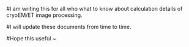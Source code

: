 #I am writing this for all who what to know about calculation details of cryoEM/ET image processing.

#I will update these documents from time to time.

#Hope this useful ~
